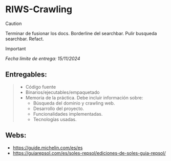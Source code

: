 # RIWS-Crawling

> [!CAUTION]
> Terminar de fusionar los docs.
> Borderline del searchbar.
> Pulir busqueda searchbar.
> Refact.

> [!IMPORTANT]
> *Fecha límite de entrega: 15/11/2024*

## Entregables:
> - Código fuente
> - Binarios/ejecutables/empaquetado
> - Memoria de la práctica. Debe incluir información sobre:
>   - Búsqueda del dominio y crawling web.
>   - Desarrollo del proyecto.
>   - Funcionalidades implementadas.
>   - Tecnologías usadas.
 
## Webs:
- https://guide.michelin.com/es/es
- https://guiarepsol.com/es/soles-repsol/ediciones-de-soles-guia-repsol/
